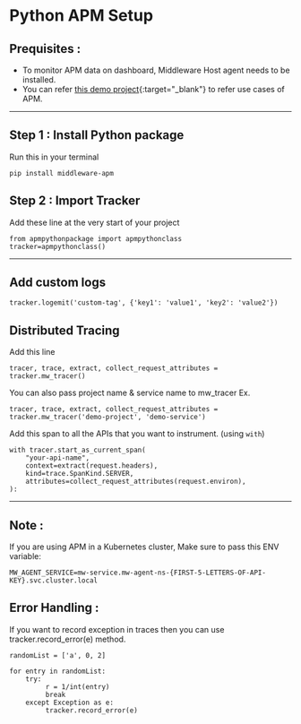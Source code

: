 # Python APM Setup

## Prequisites :

* To monitor APM data on dashboard, Middleware Host agent needs to be installed.
* You can refer [this demo project](https://github.com/middleware-labs/demo-apm/tree/master/python){:target="_blank"} to refer use cases
  of APM.

--------------------

## Step 1 : Install Python package

Run this in your terminal

```
pip install middleware-apm
```

## Step 2 : Import Tracker

Add these line at the very start of your project

```
from apmpythonpackage import apmpythonclass
tracker=apmpythonclass()
```

---------------------

## Add custom logs

```
tracker.logemit('custom-tag', {'key1': 'value1', 'key2': 'value2'})
```

## Distributed Tracing

Add this line

```
tracer, trace, extract, collect_request_attributes = tracker.mw_tracer()
```

You can also pass project name & service name to mw_tracer Ex.

```
tracer, trace, extract, collect_request_attributes = tracker.mw_tracer('demo-project', 'demo-service')
```

Add this span to all the APIs that you want to instrument. (using `with`)

```
with tracer.start_as_current_span(
    "your-api-name",
    context=extract(request.headers),
    kind=trace.SpanKind.SERVER,
    attributes=collect_request_attributes(request.environ),
):
```

---------------

## Note :

If you are using APM in a Kubernetes cluster, Make sure to pass this ENV variable:

```
MW_AGENT_SERVICE=mw-service.mw-agent-ns-{FIRST-5-LETTERS-OF-API-KEY}.svc.cluster.local
```

## Error Handling :

If you want to record exception in traces then you can use tracker.record_error(e) method.

```
randomList = ['a', 0, 2]

for entry in randomList:
    try:
         r = 1/int(entry)
         break
    except Exception as e:
         tracker.record_error(e)
 
